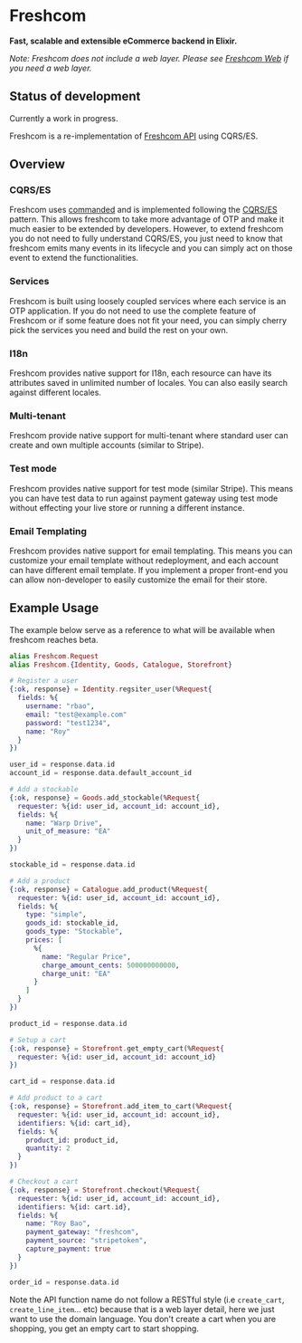 # Freshcom

**Fast, scalable and extensible eCommerce backend in Elixir.**

_Note: Freshcom does not include a web layer. Please see [Freshcom Web](https://github.com/freshcom/freshcom-api) if you need a web layer._

## Status of development

Currently a work in progress.

Freshcom is a re-implementation of [Freshcom API](https://github.com/freshcom/freshcom-api) using CQRS/ES.

## Overview

### CQRS/ES

Freshcom uses [commanded](https://github.com/commanded/commanded) and is implemented following the [CQRS/ES](http://cqrs.nu/Faq) pattern. This allows freshcom to take more advantage of OTP and make it much easier to be extended by developers. However, to extend freshcom you do not need to fully understand CQRS/ES, you just need to know that freshcom emits many events in its lifecycle and you can simply act on those event to extend the functionalities.

### Services

Freshcom is built using loosely coupled services where each service is an OTP application. If you do not need to use the complete feature of Freshcom or if some feature does not fit your need, you can simply cherry pick the services you need and build the rest on your own.

### I18n

Freshcom provides native support for I18n, each resource can have its attributes saved in unlimited number of locales. You can also easily search against different locales.

### Multi-tenant

Freshcom provide native support for multi-tenant where standard user can create and own multiple accounts (similar to Stripe).

### Test mode

Freshcom provides native support for test mode (similar Stripe). This means you can have test data to run against payment gateway using test mode without effecting your live store or running a different instance.

### Email Templating

Freshcom provides native support for email templating. This means you can customize your email template without redeployment, and each account can have different email template. If you implement a proper front-end you can allow non-developer to easily customize the email for their store.

## Example Usage
The example below serve as a reference to what will be available when freshcom reaches beta. 

```elixir
alias Freshcom.Request
alias Freshcom.{Identity, Goods, Catalogue, Storefront}

# Register a user
{:ok, response} = Identity.regsiter_user(%Request{
  fields: %{
    username: "rbao",
    email: "test@example.com"
    password: "test1234",
    name: "Roy"
  }
})

user_id = response.data.id
account_id = response.data.default_account_id

# Add a stockable
{:ok, response} = Goods.add_stockable(%Request{
  requester: %{id: user_id, account_id: account_id},
  fields: %{
    name: "Warp Drive",
    unit_of_measure: "EA"
  }
})

stockable_id = response.data.id

# Add a product
{:ok, response} = Catalogue.add_product(%Request{
  requester: %{id: user_id, account_id: account_id},
  fields: %{
    type: "simple",
    goods_id: stockable_id,
    goods_type: "Stockable",
    prices: [
      %{
        name: "Regular Price",
        charge_amount_cents: 500000000000,
        charge_unit: "EA"
      }
    ]
  }
})

product_id = response.data.id

# Setup a cart
{:ok, response} = Storefront.get_empty_cart(%Request{
  requester: %{id: user_id, account_id: account_id}
})

cart_id = response.data.id

# Add product to a cart
{:ok, response} = Storefront.add_item_to_cart(%Request{
  requester: %{id: user_id, account_id: account_id},
  identifiers: %{id: cart_id},
  fields: %{
    product_id: product_id,
    quantity: 2
  }
})

# Checkout a cart
{:ok, response} = Storefront.checkout(%Request{
  requester: %{id: user_id, account_id: account_id},
  identifiers: %{id: cart.id},
  fields: %{
    name: "Roy Bao",
    payment_gateway: "freshcom",
    payment_source: "stripetoken",
    capture_payment: true
  }
})

order_id = response.data.id
```

Note the API function name do not follow a RESTful style (i.e `create_cart`, `create_line_item`... etc) because that is a web layer detail, here we just want to use the domain language. You don't create a cart when you are shopping, you get an empty cart to start shopping.
